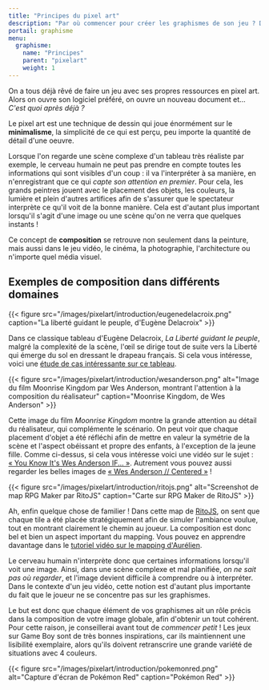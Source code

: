 ```yaml
---
title: "Principes du pixel art"
description: "Par où commencer pour créer les graphismes de son jeu ? Découvrez les principes de la composition visuelle avant de vous lancer !"
portail: graphisme
menu:
  graphisme:
    name: "Principes"
    parent: "pixelart"
    weight: 1
---
```


On a tous déjà rêvé de faire un jeu avec ses propres ressources en pixel art. Alors on ouvre son logiciel préféré, on ouvre un nouveau document et... *C'est quoi après déjà ?*

Le pixel art est une technique de dessin qui joue énormément sur le **minimalisme**, la simplicité de ce qui est perçu, peu importe la quantité de détail d'une oeuvre.

Lorsque l'on regarde une scène complexe d'un tableau très réaliste par exemple, le cerveau humain ne peut pas prendre en compte toutes les informations qui sont visibles d'un coup : il va l'interpréter à sa manière, en n'enregistrant que ce qui *capte son attention en premier*. Pour cela, les grands peintres jouent avec le placement des objets, les couleurs, la lumière et plein d'autres artifices afin de s'assurer que le spectateur interprète ce qu'il voit de la bonne manière. Cela est d'autant plus important lorsqu'il s'agit d'une image ou une scène qu'on ne verra que quelques instants !

Ce concept de **composition** se retrouve non seulement dans la peinture, mais aussi dans le jeu vidéo, le cinéma, la photographie, l'architecture ou n'importe quel média visuel.

## Exemples de composition dans différents domaines

{{< figure src="/images/pixelart/introduction/eugenedelacroix.png" caption="La liberté guidant le peuple, d'Eugène Delacroix" >}}

Dans ce classique tableau d'Eugène Delacroix, *La Liberté guidant le peuple*, malgré la complexité de la scène, l'œil se dirige tout de suite vers la Liberté qui émerge du sol en dressant le drapeau français. Si cela vous intéresse, voici une [étude de cas intéressante sur ce tableau](https://www.histoire-image.org/fr/etudes/liberte-guidant-peuple-eugene-delacroix).

{{< figure src="/images/pixelart/introduction/wesanderson.png" alt="Image du film Moonrise Kingdom par Wes Anderson, montrant l'attention à la composition du réalisateur" caption="Moonrise Kingdom, de Wes Anderson" >}}

Cette image du film *Moonrise Kingdom* montre la grande attention au détail du réalisateur, qui complémente le scénario. On peut voir que chaque placement d'objet a été réfléchi afin de mettre en valeur la symétrie de la scène et l'aspect obéissant et propre des enfants, à l'exception de la jeune fille. Comme ci-dessus, si cela vous intéresse voici une vidéo sur le sujet : [« You Know It's Wes Anderson IF... »](https://www.youtube.com/watch?v=nqfRmceGwUs). Autrement vous pouvez aussi regarder les belles images de [« Wes Anderson // Centered »](https://vimeo.com/89302848) !

{{< figure src="/images/pixelart/introduction/ritojs.png" alt="Screenshot de map RPG Maker par RitoJS" caption="Carte sur RPG Maker de RitoJS" >}}

Ah, enfin quelque chose de familier ! Dans cette map de [RitoJS](https://twitter.com/RitoJS), on sent que chaque tile a été placée stratégiquement afin de simuler l'ambiance voulue, tout en montrant clairement le chemin au joueur. La composition est donc bel et bien un aspect important du mapping. Vous pouvez en apprendre davantage dans le [tutoriel vidéo sur le mapping d'Aurélien](https://rpgmakeralliance.com/d/63-ameliorer-son-mapping-video-et-liens-utiles).

Le cerveau humain n'interprète donc que certaines informations lorsqu'il voit une image. Ainsi, dans une scène complexe et mal planifiée, *on ne sait pas où regarder*, et l'image devient difficile à comprendre ou à interpréter. Dans le contexte d'un jeu vidéo, cette notion est d'autant plus importante du fait que le joueur ne se concentre pas sur les graphismes.

Le but est donc que chaque élément de vos graphismes ait un rôle précis dans la composition de votre image globale, afin d'obtenir un tout cohérent. Pour cette raison, je conseillerai avant tout de *commencer petit* ! Les jeux sur Game Boy sont de très bonnes inspirations, car ils maintiennent une lisibilité exemplaire, alors qu'ils doivent retranscrire une grande variété de situations avec 4 couleurs.

{{< figure src="/images/pixelart/introduction/pokemonred.png" alt="Capture d'écran de Pokémon Red" caption="Pokémon Red" >}}
